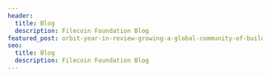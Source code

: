 ```yaml
---
header:
  title: Blog
  description: Filecoin Foundation Blog
featured_post: orbit-year-in-review-growing-a-global-community-of-builders
seo:
  title: Blog
  description: Filecoin Foundation Blog
---
```

